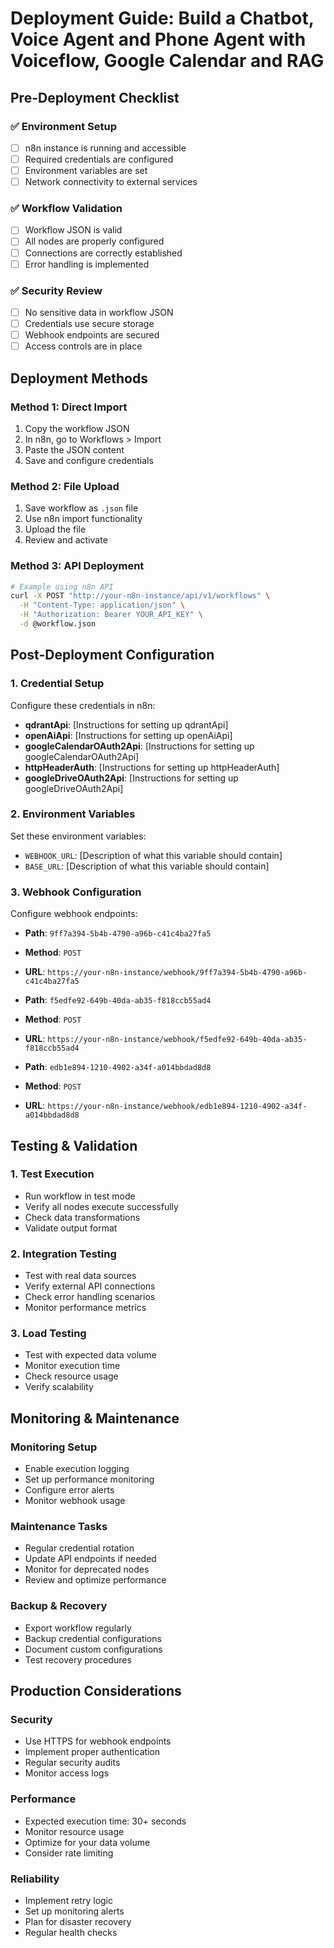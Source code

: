 # Deployment Guide: Build a Chatbot, Voice Agent and Phone Agent with Voiceflow, Google Calendar and RAG

## Pre-Deployment Checklist

### ✅ Environment Setup
- [ ] n8n instance is running and accessible
- [ ] Required credentials are configured
- [ ] Environment variables are set
- [ ] Network connectivity to external services

### ✅ Workflow Validation
- [ ] Workflow JSON is valid
- [ ] All nodes are properly configured
- [ ] Connections are correctly established
- [ ] Error handling is implemented

### ✅ Security Review
- [ ] No sensitive data in workflow JSON
- [ ] Credentials use secure storage
- [ ] Webhook endpoints are secured
- [ ] Access controls are in place

## Deployment Methods

### Method 1: Direct Import
1. Copy the workflow JSON
2. In n8n, go to Workflows > Import
3. Paste the JSON content
4. Save and configure credentials

### Method 2: File Upload
1. Save workflow as `.json` file
2. Use n8n import functionality
3. Upload the file
4. Review and activate

### Method 3: API Deployment
```bash
# Example using n8n API
curl -X POST "http://your-n8n-instance/api/v1/workflows" \
  -H "Content-Type: application/json" \
  -H "Authorization: Bearer YOUR_API_KEY" \
  -d @workflow.json
```

## Post-Deployment Configuration

### 1. Credential Setup
Configure these credentials in n8n:
- **qdrantApi**: [Instructions for setting up qdrantApi]
- **openAiApi**: [Instructions for setting up openAiApi]
- **googleCalendarOAuth2Api**: [Instructions for setting up googleCalendarOAuth2Api]
- **httpHeaderAuth**: [Instructions for setting up httpHeaderAuth]
- **googleDriveOAuth2Api**: [Instructions for setting up googleDriveOAuth2Api]

### 2. Environment Variables
Set these environment variables:
- `WEBHOOK_URL`: [Description of what this variable should contain]
- `BASE_URL`: [Description of what this variable should contain]

### 3. Webhook Configuration
Configure webhook endpoints:
- **Path**: `9ff7a394-5b4b-4790-a96b-c41c4ba27fa5`
- **Method**: `POST`
- **URL**: `https://your-n8n-instance/webhook/9ff7a394-5b4b-4790-a96b-c41c4ba27fa5`

- **Path**: `f5edfe92-649b-40da-ab35-f818ccb55ad4`
- **Method**: `POST`
- **URL**: `https://your-n8n-instance/webhook/f5edfe92-649b-40da-ab35-f818ccb55ad4`

- **Path**: `edb1e894-1210-4902-a34f-a014bbdad8d8`
- **Method**: `POST`
- **URL**: `https://your-n8n-instance/webhook/edb1e894-1210-4902-a34f-a014bbdad8d8`


## Testing & Validation

### 1. Test Execution
- Run workflow in test mode
- Verify all nodes execute successfully
- Check data transformations
- Validate output format

### 2. Integration Testing
- Test with real data sources
- Verify external API connections
- Check error handling scenarios
- Monitor performance metrics

### 3. Load Testing
- Test with expected data volume
- Monitor execution time
- Check resource usage
- Verify scalability

## Monitoring & Maintenance

### Monitoring Setup
- Enable execution logging
- Set up performance monitoring
- Configure error alerts
- Monitor webhook usage

### Maintenance Tasks
- Regular credential rotation
- Update API endpoints if needed
- Monitor for deprecated nodes
- Review and optimize performance

### Backup & Recovery
- Export workflow regularly
- Backup credential configurations
- Document custom configurations
- Test recovery procedures

## Production Considerations

### Security
- Use HTTPS for webhook endpoints
- Implement proper authentication
- Regular security audits
- Monitor access logs

### Performance
- Expected execution time: 30+ seconds
- Monitor resource usage
- Optimize for your data volume
- Consider rate limiting

### Reliability
- Implement retry logic
- Set up monitoring alerts
- Plan for disaster recovery
- Regular health checks
